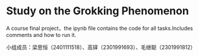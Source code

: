 # Study on the Grokking Phenomenon

A course final project，the ipynb file contains the code for all tasks.Includes comments and how to run it.

小组成员：梁思恒（2401111518）、高铎（2301991693）、毛继聪（2301991812）
